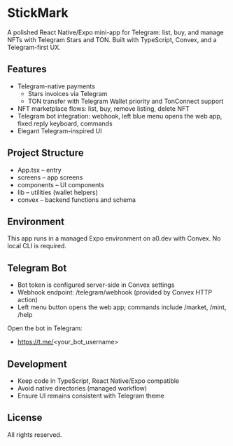 # StickMark

A polished React Native/Expo mini-app for Telegram: list, buy, and manage NFTs with Telegram Stars and TON. Built with TypeScript, Convex, and a Telegram-first UX.

## Features
- Telegram-native payments
  - Stars invoices via Telegram
  - TON transfer with Telegram Wallet priority and TonConnect support
- NFT marketplace flows: list, buy, remove listing, delete NFT
- Telegram bot integration: webhook, left blue menu opens the web app, fixed reply keyboard, commands
- Elegant Telegram-inspired UI

## Project Structure
- App.tsx – entry
- screens – app screens
- components – UI components
- lib – utilities (wallet helpers)
- convex – backend functions and schema

## Environment
This app runs in a managed Expo environment on a0.dev with Convex. No local CLI is required.

## Telegram Bot
- Bot token is configured server-side in Convex settings
- Webhook endpoint: /telegram/webhook (provided by Convex HTTP action)
- Left menu button opens the web app; commands include /market, /mint, /help

Open the bot in Telegram:
- https://t.me/<your_bot_username>

## Development
- Keep code in TypeScript, React Native/Expo compatible
- Avoid native directories (managed workflow)
- Ensure UI remains consistent with Telegram theme

## License
All rights reserved.